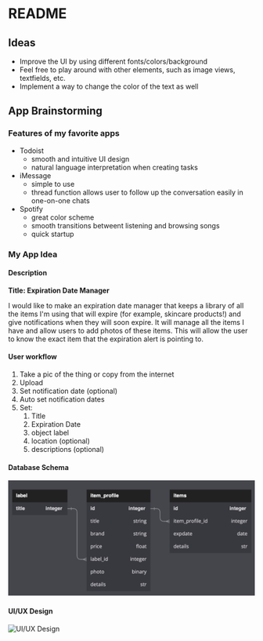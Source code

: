 #  README

## Ideas

- Improve the UI by using different fonts/colors/background
- Feel free to play around with other elements, such as image views, textfields, etc.
- Implement a way to change the color of the text as well

## App Brainstorming

### Features of my favorite apps

- Todoist
    - smooth and intuitive UI design
    - natural language interpretation when creating tasks
- iMessage
    - simple to use
    - thread function allows user to follow up the conversation easily in one-on-one chats
- Spotify
    - great color scheme
    - smooth transitions betweent listening and browsing songs
    - quick startup 

### My App Idea
#### Description
**Title: Expiration Date Manager**

I would like to make an expiration date manager that keeps a library of all the items I'm using that will expire (for example, skincare products!) and give notifications when they will soon expire. It will manage all the items I have and allow users to add photos of these items. This will allow the user to know the exact item that the expiration alert is pointing to. 

#### User workflow
1. Take a pic of the thing or copy from the internet
2. Upload
4. Set notification date (optional)
5. Auto set notification dates
6. Set:
    1. Title
    2. Expiration Date
    3. object label
    4. location (optional)
    5. descriptions (optional)

#### Database Schema

![](/db-schema.png)

#### UI/UX Design

![UI/UX Design](/figma-ui.png)
